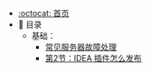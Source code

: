 - [:octocat: 首页](./README.md)
- :memo: 目录
   - 基础：
       - [常见服务器故障处理](/docs/md/常见服务器故障处理步骤.md)
       - [第2节：IDEA 插件怎么发布](/md/idea-plugin/2021-08-29-技术实践IDEA插件怎么发布.md)
   
   
